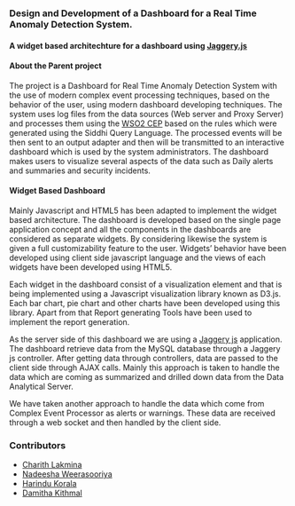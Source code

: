 
### Design and Development of a Dashboard for a Real Time Anomaly Detection System.
#### A widget based architechture for a dashboard using [Jaggery.js](http://jaggeryjs.org)

#### About the Parent project

The project is a Dashboard for Real Time Anomaly Detection System with the use of modern complex event processing techniques, based on the behavior of the user, using modern dashboard developing techniques. The system uses log files from the data sources (Web server and Proxy Server) and processes them using the [WSO2 CEP](http://wso2.com/products/complex-event-processor) based on the rules which were generated using the Siddhi Query Language. The processed events will be then sent to an output adapter and then will be transmitted to an interactive dashboard which is used by the system administrators. The dashboard makes users to visualize several aspects of the data such as Daily alerts and summaries and security incidents.

#### Widget Based Dashboard

Mainly Javascript and HTML5 has been adapted to implement the widget based architecture. The dashboard is developed based on the single page application concept and all the components in the dashboards are considered as separate widgets. By considering likewise the system is given a full customizability feature to the user. Widgets’ behavior have been developed using client side javascript language and the views of each widgets have been developed using HTML5.

Each widget in the dashboard consist of a visualization element and that is being implemented using a Javascript visualization library known as D3.js. Each bar chart, pie chart and other charts have been developed using this library. Apart from that Report generating Tools have been used to implement the report generation.

As the server side of this dashboard we are using a [Jaggery js](http://jaggeryjs.org) application. The dashboard retrieve data from the MySQL database through a Jaggery js controller. After getting data through controllers, data are passed to the client side through AJAX calls. Mainly this approach is taken to handle the data which are coming as summarized and drilled down data from the Data Analytical Server.

We have taken another approach to handle the data which come from Complex Event Processor as alerts or warnings. These data are received through a web socket and then handled by the client side.


### Contributors
* [Charith Lakmina](https://github.com/charithhewage)
* [Nadeesha Weerasooriya](https://github.com/nadzrw)
* [Harindu Korala](https://github.com/hckorala)
* [Damitha Kithmal](https://github.com/dkithmal)
